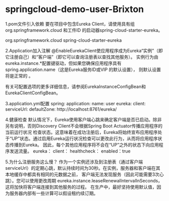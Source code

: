 # springcloud-demo-user-Brixton

1.pom文件引入依赖
要在项目中包含Eureka Client，请使用具有组org.springframework.cloud 和工件ID 的启动器spring-cloud-starter-eureka。

<dependency>
  <groupId>org.springframework.cloud</groupId>
  <artifactId>spring-cloud-starter-eureka</artifactId>
</dependency>

2.Application加入注解
@EnableEurekaClient使应用程序成为Eureka“实例”（即它注册自己）和“客户端”（即它可以查询注册表以查找其他服务）。
实例行为由eureka.instance.*配置键驱动，但如果您确保应用程序具有spring.application.name（这是Eureka服务ID或VIP 的默认设置），
则默认设置将是正常的 。

有关可配置选项的更多详细信息，请参阅EurekaInstanceConfigBean和EurekaClientConfigBean。

3.application.yml配置
spring:
  application:
    name: user
eureka:
  client:
    serviceUrl:
      defaultZone: http://localhost:8761/eureka/
      
4.健康检查
默认情况下，Eureka使用客户端心跳来确定客户端是否已启动。除非另有说明，否则Discovery Client不会根据Spring Boot Actuator传播应用程序的当前运行状况
检查状态。这意味着在成功注册后，Eureka将始终宣布应用程序处于“UP”状态。通过启用Eureka运行状况检查可以更改此行为，从而将应用程序状态传播到Eureka。
因此，每个其他应用程序将不会在“UP”之外的状态下向应用程序发送流量。
eureka：
  client：
    healthcheck：
      enabled：true
      
5.为什么注册服务这么慢？
作为一个实例还涉及到注册表（通过客户端serviceUrl）的定期心跳，默认持续时间为30秒。在实例，服务器和客户端在其本地缓存中都具有相同的元数据之前，
客户端无法发现服务（因此可能需要3次心跳）。您可以使用更改周期 eureka.instance.leaseRenewalIntervalInSeconds，这将加快将客户端连接到其他服务的过程。
在生产中，最好坚持使用默认值，因为服务器内部有一些计算可以假设租约续订期。

